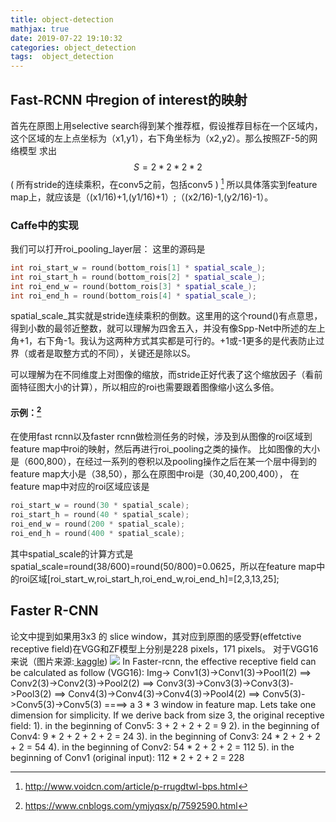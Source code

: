 ```yaml
---
title: object-detection
mathjax: true
date: 2019-07-22 19:10:32
categories: object_detection
tags:  object_detection
---
```


## Fast-RCNN 中region of interest的映射

首先在原图上用selective search得到某个推荐框，假设推荐目标在一个区域内，这个区域的左上点坐标为（x1,y1），右下角坐标为（x2,y2）。那么按照ZF-5的网络模型
求出 $$S=2*2*2*2$$ ( 所有stride的连续乘积，在conv5之前，包括conv5 ) [^1] 
所以具体落实到feature map上，就应该是（(x1/16)+1,(y1/16)+1）;（(x2/16)-1,(y2/16)-1）。

### Caffe中的实现
我们可以打开roi_pooling_layer层： 
这里的源码是

```c++
int roi_start_w = round(bottom_rois[1] * spatial_scale_);
int roi_start_h = round(bottom_rois[2] * spatial_scale_);
int roi_end_w = round(bottom_rois[3] * spatial_scale_);
int roi_end_h = round(bottom_rois[4] * spatial_scale_);
```

spatial_scale_其实就是stride连续乘积的倒数。这里用的这个round()有点意思，得到小数的最邻近整数，就可以理解为四舍五入，并没有像Spp-Net中所述的左上角+1，右下角-1。我认为这两种方式其实都是可行的。+1或-1更多的是代表防止过界（或者是取整方式的不同），关键还是除以S。

可以理解为在不同维度上对图像的缩放，而stride正好代表了这个缩放因子（看前面特征图大小的计算），所以相应的roi也需要跟着图像缩小这么多倍。

#### 示例：[^2]

在使用fast rcnn以及faster rcnn做检测任务的时候，涉及到从图像的roi区域到feature map中roi的映射，然后再进行roi_pooling之类的操作。
比如图像的大小是（600,800），在经过一系列的卷积以及pooling操作之后在某一个层中得到的feature map大小是（38,50），那么在原图中roi是（30,40,200,400），
在feature map中对应的roi区域应该是

```c++
roi_start_w = round(30 * spatial_scale);
roi_start_h = round(40 * spatial_scale);
roi_end_w = round(200 * spatial_scale);
roi_end_h = round(400 * spatial_scale);
```

其中spatial_scale的计算方式是spatial_scale=round(38/600)=round(50/800)=0.0625，所以在feature map中的roi区域[roi_start_w,roi_start_h,roi_end_w,roi_end_h]=[2,3,13,25];



## Faster R-CNN

论文中提到如果用3x3 的 slice window，其对应到原图的感受野(effetctive receptive field)在VGG和ZF模型上分别是228 pixels，171 pixels。
对于VGG16来说（图片来源:[ kaggle](https://www.kaggle.com/shivamb/cnn-architectures-vgg-resnet-inception-tl))
![](http://ww1.sinaimg.cn/large/6bf0a364ly1g59wophostj20m808bac7.jpg)
In Faster-rcnn, the effective receptive field can be calculated as follow (VGG16):
Img->
Conv1(3)->Conv1(3)->Pool1(2) ==>
Conv2(3)->Conv2(3)->Pool2(2) ==>
Conv3(3)->Conv3(3)->Conv3(3)->Pool3(2) ==>
Conv4(3)->Conv4(3)->Conv4(3)->Pool4(2) ==>
Conv5(3)->Conv5(3)->Conv5(3) ====>
a 3 * 3 window in feature map.
Lets take one dimension for simplicity. If we derive back from size 3, the original receptive field:
1). in the beginning of Conv5: 3 + 2 + 2 + 2 = 9
2). in the beginning of Conv4: 9 * 2 + 2 + 2 + 2 = 24
3). in the beginning of Conv3: 24 * 2 + 2 + 2 + 2 = 54
4). in the beginning of Conv2: 54 * 2 + 2 + 2 = 112
5). in the beginning of Conv1 (original input): 112 * 2 + 2 + 2 = 228

[^1]:<http://www.voidcn.com/article/p-rrugdtwl-bps.html>
[^2]: <https://www.cnblogs.com/ymjyqsx/p/7592590.html>